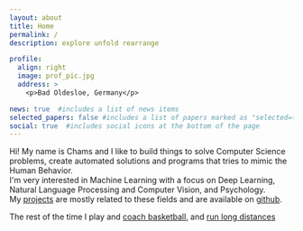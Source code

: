 ```yaml
---
layout: about
title: Home 
permalink: /
description: explore unfold rearrange

profile:
  align: right
  image: prof_pic.jpg
  address: >
    <p>Bad Oldesloe, Germany</p>

news: true  #includes a list of news items
selected_papers: false #includes a list of papers marked as "selected={true}"
social: true  #includes social icons at the bottom of the page
---
```


Hi! My name is Chams and I like to build things to solve Computer Science problems,
create automated solutions and programs that tries to mimic the Human Behavior.
<br/>I'm very interested in Machine Learning with a focus on Deep Learning,
Natural Language Processing and Computer Vision, and Psychology.
<br/>My [projects](/projects) are mostly related to these fields and are available on [github](https://github.com/ChamsToure).

The rest of the time I play and [coach basketball](https://www.vfl-oldesloe.de/basketball), and [run long distances](https://www.strava.com/athletes/70311685)

